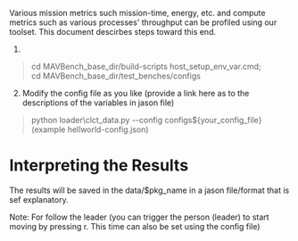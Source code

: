 Various mission metrics such mission-time, energy, etc. and compute metrics such as various processes' throughput can be profiled using our toolset. This document descirbes steps toward this end. 

1.   
> cd MAVBench_base_dir/build-scripts
> host_setup_env_var.cmd;   
 cd MAVBench_base_dir/test_benches/configs
 
 2. Modify the config file as you like (provide a link here as to the descriptions of the variables in jason file)
 >  python loader\clct_data.py --config configs\${your_config_file}  (example hellworld-config.json)

# Interpreting the Results
The results will be saved in the data/$pkg_name in a jason file/format that is
sef explanatory.

Note: For follow the leader (you can trigger the person (leader) to start moving by pressing r. This time can also be set using
the config file)


